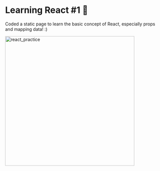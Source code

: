 # Learning React #1 🦄

Coded a static page to learn the basic concept of React, especially props and mapping data! :)

<img width="417" alt="react_practice" src="https://user-images.githubusercontent.com/96173629/188053414-addc0422-5b67-4494-a679-6f2a5546d73c.png">
